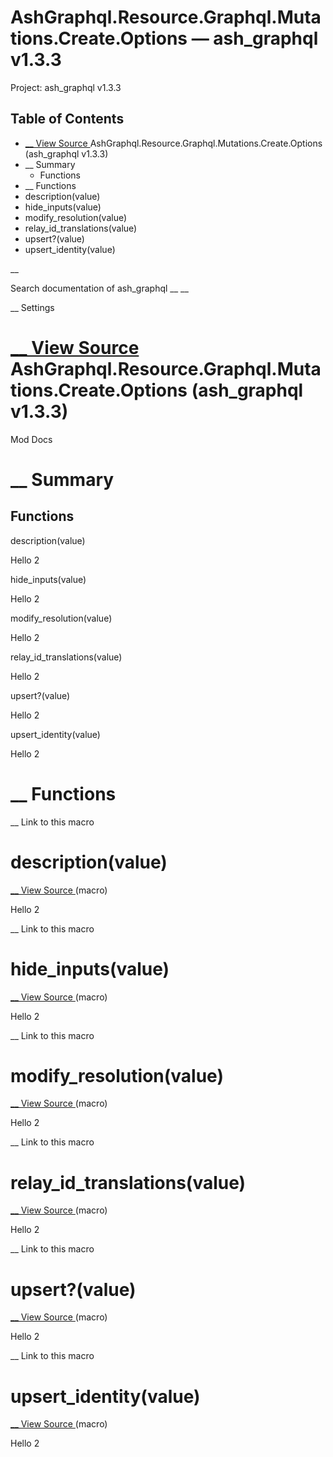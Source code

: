 # AshGraphql.Resource.Graphql.Mutations.Create.Options — ash_graphql v1.3.3

Project: ash_graphql v1.3.3

## Table of Contents

- [ __ View Source ](external_link) AshGraphql.Resource.Graphql.Mutations.Create.Options (ash_graphql v1.3.3)
- __ Summary
  - Functions
- __ Functions
- description(value)
- hide_inputs(value)
- modify_resolution(value)
- relay_id_translations(value)
- upsert?(value)
- upsert_identity(value)

__

Search documentation of ash_graphql __ __

__ Settings

#  [ __ View Source ](external_link) AshGraphql.Resource.Graphql.Mutations.Create.Options (ash_graphql v1.3.3)

Mod Docs

#  __ Summary

##  Functions

description(value)

Hello 2

hide_inputs(value)

Hello 2

modify_resolution(value)

Hello 2

relay_id_translations(value)

Hello 2

upsert?(value)

Hello 2

upsert_identity(value)

Hello 2

#  __ Functions

__ Link to this macro

# description(value)

[ __ View Source ](external_link) (macro)

Hello 2

__ Link to this macro

# hide_inputs(value)

[ __ View Source ](external_link) (macro)

Hello 2

__ Link to this macro

# modify_resolution(value)

[ __ View Source ](external_link) (macro)

Hello 2

__ Link to this macro

# relay_id_translations(value)

[ __ View Source ](external_link) (macro)

Hello 2

__ Link to this macro

# upsert?(value)

[ __ View Source ](external_link) (macro)

Hello 2

__ Link to this macro

# upsert_identity(value)

[ __ View Source ](external_link) (macro)

Hello 2
